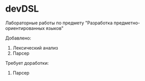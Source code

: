 # devDSL
Лабораторные работы по предмету "Разработка предметно-ориентированных языков"

Добавлено:
1. Лексический анализ
2. Парсер

Требует доработки:
1. Парсер
